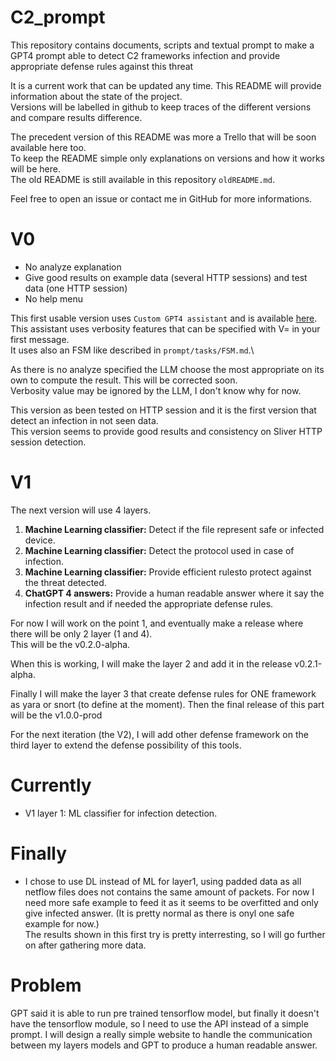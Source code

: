 # C2_prompt
This repository contains documents, scripts and textual prompt to make a GPT4 prompt able to detect C2 frameworks infection and provide appropriate defense rules against this threat


It is a current work that can be updated any time. This README will provide information about the state of the project.\
Versions will be labelled in github to keep traces of the different versions and compare results difference.

The precedent version of this README was more a Trello that will be soon available here too.\
To keep the README simple only explanations on versions and how it works will be here.\
The old README is still available in this repository `oldREADME.md`.

Feel free to open an issue or contact me in GitHub for more informations.




# V0
- No analyze explanation
- Give good results on example data (several HTTP sessions) and test data (one HTTP session)
- No help menu

This first usable version uses `Custom GPT4 assistant` and is available [here](https://chatgpt.com/g/g-LXj2lXggp-d2-a-c2-framework-detector).\
This assistant uses verbosity features that can be specified with V= in your first message.\
It uses also an FSM like described in `prompt/tasks/FSM.md`.\

As there is no analyze specified the LLM choose the most appropriate on its own to compute the result. This will be corrected soon.\
Verbosity value may be ignored by the LLM, I don't know why for now.

This version as been tested on HTTP session and it is the first version that detect an infection in not seen data.\
This version seems to provide good results and consistency on Sliver HTTP session detection.


# V1 
The next version will use 4 layers.
1. **Machine Learning classifier:** Detect if the file represent safe or infected device.
2. **Machine Learning classifier:** Detect the protocol used in case of infection.
3. **Machine Learning classifier:** Provide efficient rulesto protect against the threat detected.
4. **ChatGPT 4 answers:** Provide a human readable answer where it say the infection result and if needed the appropriate defense rules.

For now I will work on the point 1, and eventually make a release where there will be only 2 layer (1 and 4).\
This will be the v0.2.0-alpha.

When this is working, I will make the layer 2 and add it in the release v0.2.1-alpha.

Finally I will make the layer 3 that create defense rules for ONE framework as yara or snort (to define at the moment).
Then the final release of this part will be the v1.0.0-prod

For the next iteration (the V2), I will add other defense framework on the third layer to extend the defense possibility of this tools.


# Currently
- V1 layer 1: ML classifier for infection detection.


# Finally
- I chose to use DL instead of ML for layer1, using padded data as all netflow files does not contains the same amount of packets.
For now I need more safe example to feed it as it seems to be overfitted and only give infected answer. (It is pretty normal as there is onyl one safe example for now.)\
The results shown in this first try is pretty interresting, so I will go further on after gathering more data.


# Problem
GPT said it is able to run pre trained tensorflow model, but finally it doesn't have the tensorflow module, so I need to use the API instead of a simple prompt.
I will design a really simple website to handle the communication between my layers models and GPT to produce a human readable answer.